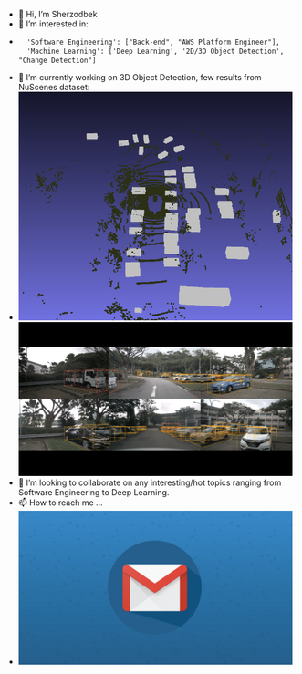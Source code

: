 - 👋 Hi, I’m Sherzodbek
- 👀 I’m interested in:
- 		'Software Engineering': ["Back-end", "AWS Platform Engineer"], 
 		'Machine Learning': ['Deep Learning', '2D/3D Object Detection', "Change Detection"] 
- 🌱 I’m currently working on 3D Object Detection, few results from NuScenes dataset:
- ![alt text](https://github.com/tojimahammatov/tojimahammatov/blob/main/lidar_view.png)  ![alt text](https://github.com/tojimahammatov/tojimahammatov/blob/main/camera_view.png)
- 💞️ I’m looking to collaborate on any interesting/hot topics ranging from Software Engineering to Deep Learning.
- 📫 How to reach me ...
- ![alt text](https://github.com/tojimahammatov/tojimahammatov/blob/main/email.jpg)
<!---
tojimahammatov/tojimahammatov is a ✨ special ✨ repository because its `README.md` (this file) appears on your GitHub profile.
You can click the Preview link to take a look at your changes.
--->
